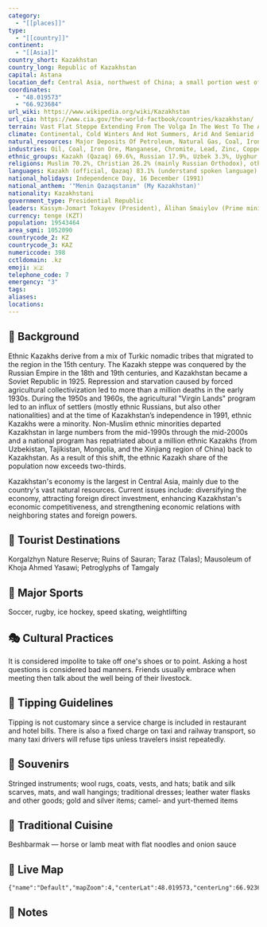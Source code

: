 ```yaml
---
category:
  - "[[places]]"
type:
  - "[[country]]"
continent:
  - "[[Asia]]"
country_short: Kazakhstan
country_long: Republic of Kazakhstan
capital: Astana
location_def: Central Asia, northwest of China; a small portion west of the Ural (Oral) River in easternmost Europe
coordinates:
  - "48.019573"
  - "66.923684"
url_wiki: https://www.wikipedia.org/wiki/Kazakhstan
url_cia: https://www.cia.gov/the-world-factbook/countries/kazakhstan/
terrain: Vast Flat Steppe Extending From The Volga In The West To The Altai Mountains In The East And From The Plains Of Western Siberia In The North To Oases And Deserts Of Central Asia In The South
climate: Continental, Cold Winters And Hot Summers, Arid And Semiarid
natural_resources: Major Deposits Of Petroleum, Natural Gas, Coal, Iron Ore, Manganese, Chrome Ore, Nickel, Cobalt, Copper, Molybdenum, Lead, Zinc, Bauxite, Gold, Uranium
industries: Oil, Coal, Iron Ore, Manganese, Chromite, Lead, Zinc, Copper, Titanium, Bauxite, Gold, Silver, Phosphates, Sulfur, Uranium, Iron And Steel; Tractors And Other Agricultural Machinery, Electric Motors, Construction Materials
ethnic_groups: Kazakh (Qazaq) 69.6%, Russian 17.9%, Uzbek 3.3%, Uyghur 1.5%, Ukrainian 1.3%,  Tatar 1%, other 5.3% (2022 est.)
religions: Muslim 70.2%, Christian 26.2% (mainly Russian Orthodox), other 0.2%, atheist 2.8%, unspecified 0.5% (2009 est.)
languages: Kazakh (official, Qazaq) 83.1% (understand spoken language) and trilingual (Kazakh, Russian, English) 22.3% (2017 est.); Russian (official, used in everyday business, designated the "language of interethnic communication") 94.4% (understand spoken language) (2009 est.)
national_holidays: Independence Day, 16 December (1991)
national_anthem: '"Menin Qazaqstanim" (My Kazakhstan)'
nationality: Kazakhstani
government_type: Presidential Republic
leaders: Kassym-Jomart Tokayev (President), Älihan Smaiylov (Prime minister)
currency: tenge (KZT)
population: 19543464
area_sqmi: 1052090
countrycode_2: KZ
countrycode_3: KAZ
numericcode: 398
cctldomain: .kz
emoji: 🇰🇿
telephone_code: 7
emergency: "3"
tags: 
aliases: 
locations:
---
```

## 🌱 Background
Ethnic Kazakhs derive from a mix of Turkic nomadic tribes that migrated to the region in the 15th century. The Kazakh steppe was conquered by the Russian Empire in the 18th and 19th centuries, and Kazakhstan became a Soviet Republic in 1925. Repression and starvation caused by forced agricultural collectivization led to more than a million deaths in the early 1930s. During the 1950s and 1960s, the agricultural "Virgin Lands" program led to an influx of settlers (mostly ethnic Russians, but also other nationalities) and at the time of Kazakhstan’s independence in 1991, ethnic Kazakhs were a minority. Non-Muslim ethnic minorities departed Kazakhstan in large numbers from the mid-1990s through the mid-2000s and a national program has repatriated about a million ethnic Kazakhs (from Uzbekistan, Tajikistan, Mongolia, and the Xinjiang region of China) back to Kazakhstan. As a result of this shift, the ethnic Kazakh share of the population now exceeds two-thirds.

Kazakhstan's economy is the largest in Central Asia, mainly due to the country's vast natural resources. Current issues include: diversifying the economy, attracting foreign direct investment, enhancing Kazakhstan's economic competitiveness, and strengthening economic relations with neighboring states and foreign powers.

## 📌 Tourist Destinations
Korgalzhyn Nature Reserve; Ruins of Sauran; Taraz (Talas); Mausoleum of Khoja Ahmed Yasawi; Petroglyphs of Tamgaly

## 🥇 Major Sports
Soccer, rugby, ice hockey, speed skating, weightlifting

## 🎭 Cultural Practices
It is considered impolite to take off one's shoes or to point. Asking a host questions is considered bad manners. Friends usually embrace when meeting then talk about the well being of their livestock.

## 🫰 Tipping Guidelines
Tipping is not customary since a service charge is included in restaurant and hotel bills. There is also a fixed charge on taxi and railway transport, so many taxi drivers will refuse tips unless travelers insist repeatedly.

## 🎁 Souvenirs
Stringed instruments; wool rugs, coats, vests, and hats; batik and silk scarves, mats, and wall hangings; traditional dresses; leather water flasks and other goods; gold and silver items; camel- and yurt-themed items

## 🍲 Traditional Cuisine
Beshbarmak — horse or lamb meat with flat noodles and onion sauce

## 📡 Live Map
```mapview
{"name":"Default","mapZoom":4,"centerLat":48.019573,"centerLng":66.923684,"query":"","chosenMapSource":0}
```

## 📒 Notes

